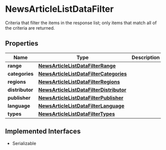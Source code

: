 

# NewsArticleListDataFilter

Criteria that filter the items in the response list; only items that match all of the criteria are returned.

## Properties

Name | Type | Description | Notes
------------ | ------------- | ------------- | -------------
**range** | [**NewsArticleListDataFilterRange**](NewsArticleListDataFilterRange.md) |  |  [optional]
**categories** | [**NewsArticleListDataFilterCategories**](NewsArticleListDataFilterCategories.md) |  |  [optional]
**regions** | [**NewsArticleListDataFilterRegions**](NewsArticleListDataFilterRegions.md) |  |  [optional]
**distributor** | [**NewsArticleListDataFilterDistributor**](NewsArticleListDataFilterDistributor.md) |  |  [optional]
**publisher** | [**NewsArticleListDataFilterPublisher**](NewsArticleListDataFilterPublisher.md) |  |  [optional]
**language** | [**NewsArticleListDataFilterLanguage**](NewsArticleListDataFilterLanguage.md) |  |  [optional]
**types** | [**NewsArticleListDataFilterTypes**](NewsArticleListDataFilterTypes.md) |  |  [optional]


## Implemented Interfaces

* Serializable


